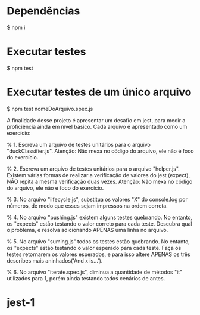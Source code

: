 # Dependências
$ npm i

# Executar testes
$ npm test

# Executar testes de um único arquivo
$ npm test nomeDoArquivo.spec.js

A finalidade desse projeto é apresentar um desafio em jest, para medir a proficiência ainda em nível básico. Cada arquivo é apresentado como um exercício:

% 1. Escreva um arquivo de testes unitários para o arquivo "duckClassifier.js". Atenção: Não mexa no código do arquivo, ele não é foco do exercício.

% 2. Escreva um arquivo de testes unitários para o arquivo "helper.js". Existem várias formas de realizar a verificação de valores do jest (expect), NÃO repita a mesma verificação duas vezes. Atenção: Não mexa no código do arquivo, ele não é foco do exercício.

% 3. No arquivo "lifecycle.js", substitua os valores "X" do console.log por números, de modo que esses sejam impressos na ordem correta.

% 4. No arquivo "pushing.js" existem alguns testes quebrando. No entanto, os "expects" estão testando o valor correto para cada teste. Descubra qual o problema, e resolva adicionando APENAS uma linha no arquivo.

% 5. No arquivo "suming.js" todos os testes estão quebrando. No entanto, os "expects" estão testando o valor esperado para cada teste. Faça os testes retornarem os valores esperados, e para isso altere APENAS os três describes mais aninhados('And x is...').

% 6. No arquivo "iterate.spec.js", diminua a quantidade de métodos "it" utilizados para 1, porém ainda testando todos cenários de antes.
# jest-1
